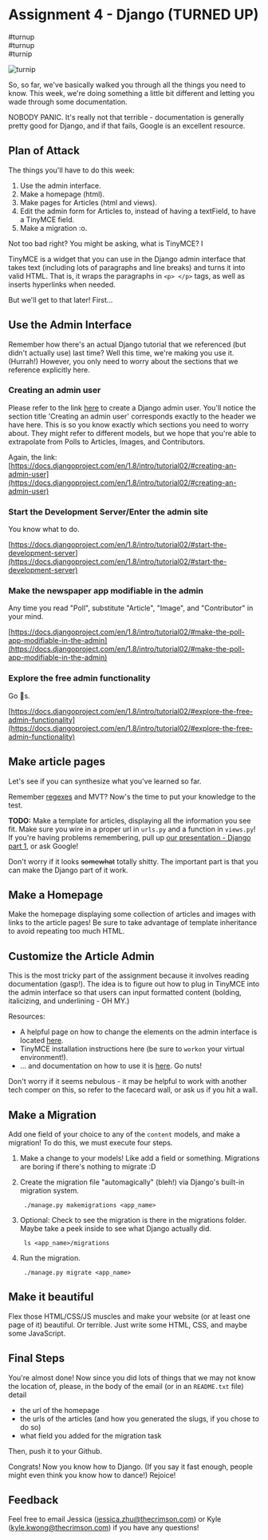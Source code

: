 # Assignment 4 - Django (TURNED UP)

\#turnup<br>
\#turnup<br>
\#turnip

![turnip](https://raw.githubusercontent.com/harvard-crimson/comp/master/assignment4/turnip.gif)

So, so far, we've basically walked you through all the things you need to know. This week, we're doing something a little bit different and letting you wade through some documentation.

NOBODY PANIC. It's really not that terrible - documentation is generally pretty good for Django, and if that fails, Google is an excellent resource.

## Plan of Attack
The things you'll have to do this week:

1. Use the admin interface.
2. Make a homepage (html).
3. Make pages for Articles (html and views).
4. Edit the admin form for Articles to, instead of having a textField, to have a TinyMCE field.
5. Make a migration :o.

Not too bad right? You might be asking, what is TinyMCE? I

TinyMCE is a widget that you can use in the Django admin interface that takes text (including lots of paragraphs and line breaks) and turns it into valid HTML. That is, it wraps the paragraphs in `<p> </p>` tags, as well as inserts hyperlinks when needed.

But we'll get to that later! First...

## Use the Admin Interface

Remember how there's an actual Django tutorial that we referenced (but didn't actually use) last time? Well this time, we're making you use it. (Hurrah!) However, you only need to worry about the sections that we reference explicitly here.

### Creating an admin user

Please refer to the link [here](https://docs.djangoproject.com/en/1.8/intro/tutorial02/#creating-an-admin-user) to create a Django admin user. You'll notice the section title 'Creating an admin user' corresponds exactly to the header we have here. This is so you know exactly which sections you need to worry about. They might refer to different models, but we hope that you're able to extrapolate from Polls to Articles, Images, and Contributors.

Again, the link: [https://docs.djangoproject.com/en/1.8/intro/tutorial02/#creating-an-admin-user](https://docs.djangoproject.com/en/1.8/intro/tutorial02/#creating-an-admin-user)

### Start the Development Server/Enter the admin site

You know what to do.

[https://docs.djangoproject.com/en/1.8/intro/tutorial02/#start-the-development-server](https://docs.djangoproject.com/en/1.8/intro/tutorial02/#start-the-development-server)

### Make the newspaper app modifiable in the admin
Any time you read "Poll", substitute "Article", "Image", and "Contributor" in your mind.

[https://docs.djangoproject.com/en/1.8/intro/tutorial02/#make-the-poll-app-modifiable-in-the-admin](https://docs.djangoproject.com/en/1.8/intro/tutorial02/#make-the-poll-app-modifiable-in-the-admin)

### Explore the free admin functionality

Go 🌰s.

[https://docs.djangoproject.com/en/1.8/intro/tutorial02/#explore-the-free-admin-functionality](https://docs.djangoproject.com/en/1.8/intro/tutorial02/#explore-the-free-admin-functionality)

## Make article pages
Let's see if you can synthesize what you've learned so far.

Remember [regexes](https://github.com/harvard-crimson/comp/blob/master/general/regexes.md) and MVT? Now's the time to put your knowledge to the test. 

**TODO:**
Make a template for articles, displaying all the information you see fit. Make sure you wire in a proper url in `urls.py` and a function in `views.py`! If you're having problems remembering, pull up [our presentation - Django part 1](https://www.dropbox.com/s/nv6xhekvqzt27t7/presentation3_django1.pdf?dl=0), or ask Google!

Don't worry if it looks ~~somewhat~~ totally shitty. The important part is that you can make the Django part of it work.    

## Make a Homepage
Make the homepage displaying some collection of articles and images with links to the article pages! Be sure to take advantage of template inheritance to avoid repeating too much HTML. 

## Customize the Article Admin
This is the most tricky part of the assignment because it involves reading documentation (gasp!). The idea is to figure out how to plug in TinyMCE into the admin interface so that users can input formatted content (bolding, italicizing, and underlining - OH MY.)

Resources:

- A helpful page on how to change the elements on the admin interface is located [here](https://docs.djangoproject.com/en/1.8/intro/tutorial02/#customize-the-admin-form).
- TinyMCE installation instructions here (be sure to `workon` your virtual environment!).
- ... and documentation on how to use it is [here](http://django-tinymce.readthedocs.org/en/latest/usage.html). Go nuts!

Don't worry if it seems nebulous - it may be helpful to work with another tech comper on this, so refer to the facecard wall, or ask us if you hit a wall.

## Make a Migration
Add one field of your choice to any of the `content` models, and make a migration! To do this, we must execute four steps.

1. Make a change to your models! Like add a field or something. Migrations are boring if there's nothing to migrate :D
2. Create the migration file "automagically" (bleh!) via Django's built-in migration system.

        ./manage.py makemigrations <app_name>
3. Optional: Check to see the migration is there in the migrations folder. Maybe take a peek inside to see what Django actually did.

        ls <app_name>/migrations
4. Run the migration.

        ./manage.py migrate <app_name>

## Make it beautiful
Flex those HTML/CSS/JS muscles and make your website (or at least one page of it) beautiful. Or terrible. Just write some HTML, CSS, and maybe some JavaScript.

## Final Steps
You're almost done! Now since you did lots of things that we may not know the location of, please, in the body of the email (or in an `README.txt` file) detail

- the url of the homepage
- the urls of the articles (and how you generated the slugs, if you chose to do so)
- what field you added for the migration task

Then, push it to your Github.

Congrats! Now you know how to Django. (If you say it fast enough, people might even think you know how to dance!) Rejoice!

## Feedback
Feel free to email Jessica (jessica.zhu@thecrimson.com) or Kyle (kyle.kwong@thecrimson.com) if you have any questions!
